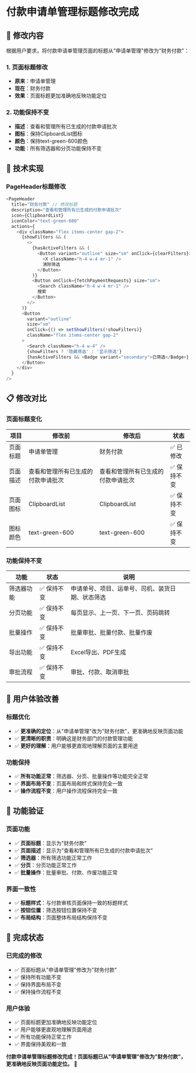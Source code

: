 # 付款申请单管理标题修改完成

## 🎯 **修改内容**

根据用户要求，将付款申请单管理页面的标题从"申请单管理"修改为"财务付款"：

### **1. 页面标题修改**
- **原来**：申请单管理
- **现在**：财务付款
- **效果**：页面标题更加准确地反映功能定位

### **2. 功能保持不变**
- **描述**：查看和管理所有已生成的付款申请批次
- **图标**：保持ClipboardList图标
- **颜色**：保持text-green-600颜色
- **功能**：所有筛选器和分页功能保持不变

## 🔧 **技术实现**

### **PageHeader标题修改**
```typescript
<PageHeader 
  title="财务付款" // 修改标题
  description="查看和管理所有已生成的付款申请批次"
  icon={ClipboardList}
  iconColor="text-green-600"
  actions={
    <div className="flex items-center gap-2">
      {showFilters && (
        <>
          {hasActiveFilters && (
            <Button variant="outline" size="sm" onClick={clearFilters}>
              <X className="h-4 w-4 mr-1" />
              清除筛选
            </Button>
          )}
          <Button onClick={fetchPaymentRequests} size="sm">
            <Search className="h-4 w-4 mr-1" />
            搜索
          </Button>
        </>
      )}
      <Button
        variant="outline"
        size="sm"
        onClick={() => setShowFilters(!showFilters)}
        className="flex items-center gap-2"
      >
        <Search className="h-4 w-4" />
        {showFilters ? '隐藏筛选' : '显示筛选'}
        {hasActiveFilters && <Badge variant="secondary">已筛选</Badge>}
      </Button>
    </div>
  }
/>
```

## 📋 **修改对比**

### **页面标题变化**
| 项目 | 修改前 | 修改后 | 状态 |
|------|--------|--------|------|
| 页面标题 | 申请单管理 | 财务付款 | ✅ 已修改 |
| 页面描述 | 查看和管理所有已生成的付款申请批次 | 查看和管理所有已生成的付款申请批次 | ✅ 保持不变 |
| 页面图标 | ClipboardList | ClipboardList | ✅ 保持不变 |
| 图标颜色 | text-green-600 | text-green-600 | ✅ 保持不变 |

### **功能保持不变**
| 功能 | 状态 | 说明 |
|------|------|------|
| 筛选器功能 | ✅ 保持不变 | 申请单号、项目、运单号、司机、装货日期、状态筛选 |
| 分页功能 | ✅ 保持不变 | 每页显示、上一页、下一页、页码跳转 |
| 批量操作 | ✅ 保持不变 | 批量审批、批量付款、批量作废 |
| 导出功能 | ✅ 保持不变 | Excel导出、PDF生成 |
| 审批流程 | ✅ 保持不变 | 审批、付款、取消审批 |

## 🎨 **用户体验改善**

### **标题优化**
- ✅ **更准确的定位**：从"申请单管理"改为"财务付款"，更准确地反映页面功能
- ✅ **更清晰的职责**：明确这是财务部门的付款管理功能
- ✅ **更好的理解**：用户能够更直观地理解页面的主要用途

### **功能保持**
- ✅ **所有功能正常**：筛选器、分页、批量操作等功能完全正常
- ✅ **界面布局不变**：页面布局和样式保持完全一致
- ✅ **操作流程不变**：用户操作流程保持完全一致

## 🚀 **功能验证**

### **页面功能**
- ✅ **页面标题**：显示为"财务付款"
- ✅ **页面描述**：显示为"查看和管理所有已生成的付款申请批次"
- ✅ **筛选器**：所有筛选功能正常工作
- ✅ **分页**：分页功能正常工作
- ✅ **批量操作**：批量审批、付款、作废功能正常

### **界面一致性**
- ✅ **标题样式**：与付款审核页面保持一致的标题样式
- ✅ **按钮位置**：筛选按钮位置保持不变
- ✅ **布局结构**：页面整体布局结构保持不变

## 🎉 **完成状态**

### **已完成的修改**
- ✅ 页面标题从"申请单管理"修改为"财务付款"
- ✅ 保持所有功能不变
- ✅ 保持界面布局不变
- ✅ 保持操作流程不变

### **用户体验**
- ✅ 页面标题更加准确地反映功能定位
- ✅ 用户能够更直观地理解页面用途
- ✅ 所有功能保持正常工作
- ✅ 界面保持美观和一致

**付款申请单管理标题修改完成！页面标题已从"申请单管理"修改为"财务付款"，更准确地反映页面功能定位。** 🎯
